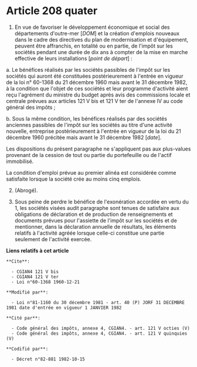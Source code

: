 # Article 208 quater

1. En vue de favoriser le développement économique et social des départements d'outre-mer [*DOM*] et la création d'emplois
nouveaux dans le cadre des directives du plan de modernisation et d'équipement, peuvent être affranchis, en totalité ou en
partie, de l'impôt sur les sociétés pendant une durée de dix ans à compter de la mise en marche effective de leurs
installations [*point de départ*] :

a. Le bénéfices réalisés par les sociétés passibles de l'impôt sur les sociétés qui auront été constituées postérieurement à
l'entrée en vigueur de la loi n° 60-1368 du 21 décembre 1960 mais avant le 31 décembre 1982, à la condition que l'objet de
ces sociétés et leur programme d'activité aient reçu l'agrément du ministre du budget après avis des commissions locale et
centrale prévues aux articles 121 V bis et 121 V ter de l'annexe IV au code général des impôts ;

b. Sous la même condition, les bénéfices réalisés par des sociétés anciennes passibles de l'impôt sur les sociétés au titre
d'une activité nouvelle, entreprise postérieurement à l'entrée en vigueur de la loi du 21 décembre 1960 précitée mais avant
le 31 décembre 1982 [*date*].

Les dispositions du présent paragraphe ne s'appliquent pas aux plus-values provenant de la cession de tout ou partie du
portefeuille ou de l'actif immobilisé.

La condition d'emploi prévue au premier alinéa est considérée comme satisfaite lorsque la société crée au moins cinq emplois.

2. (Abrogé).

3. Sous peine de perdre le bénéfice de l'exonération accordée en vertu du 1, les sociétés visées audit paragraphe sont tenues
de satisfaire aux obligations de déclaration et de production de renseignements et documents prévues pour l'assiette de
l'impôt sur les sociétés et de mentionner, dans la déclaration annuelle de résultats, les éléments relatifs à l'activité
agréée lorsque celle-ci constitue une partie seulement de l'activité exercée.

**Liens relatifs à cet article**

	**Cite**:

	  - CGIAN4 121 V bis
	  - CGIAN4 121 V ter
	  - Loi n°60-1368 1960-12-21

	**Modifié par**:

	  - Loi n°81-1160 du 30 décembre 1981 - art. 40 (P) JORF 31 DECEMBRE 1981 date d'entrée en vigueur 1 JANVIER 1982

	**Cité par**:

	  - Code général des impôts, annexe 4, CGIAN4. - art. 121 V octies (V)
	  - Code général des impôts, annexe 4, CGIAN4. - art. 121 V quinquies (V)

	**Codifié par**:

	  - Décret n°82-881 1982-10-15
